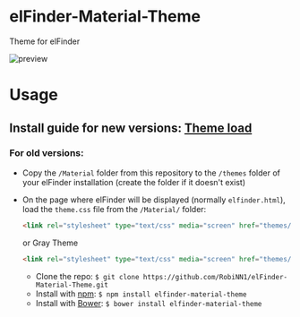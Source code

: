 # elFinder-Material-Theme
Theme for elFinder

![preview](https://raw.githubusercontent.com/RobiNN1/elFinder-Material-Theme/master/preview.png)

# Usage
## Install guide for new versions: [Theme load](https://github.com/Studio-42/elFinder/wiki/How-to-load-CSS-with-RequireJS%3F)


### For old versions:
* Copy the `/Material` folder from this repository to the `/themes` folder of your
elFinder installation (create the folder if it doesn't exist)
* On the page where elFinder will be displayed (normally `elfinder.html`),
load the `theme.css` file from the `/Material/` folder:

    ```html
    <link rel="stylesheet" type="text/css" media="screen" href="themes/Material/css/theme.css">
    ```
    or Gray Theme

    ```html
    <link rel="stylesheet" type="text/css" media="screen" href="themes/Material/css/theme-gray.css">
    ```


    - Clone the repo: `$ git clone https://github.com/RobiNN1/elFinder-Material-Theme.git`
    - Install with [npm](https://www.npmjs.com): `$ npm install elfinder-material-theme`
    - Install with [Bower](https://bower.io): `$ bower install elfinder-material-theme`
